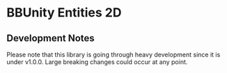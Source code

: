# BBUnity Entities 2D

## Development Notes

Please note that this library is going through heavy development since it is under v1.0.0. Large breaking changes could occur at any point.